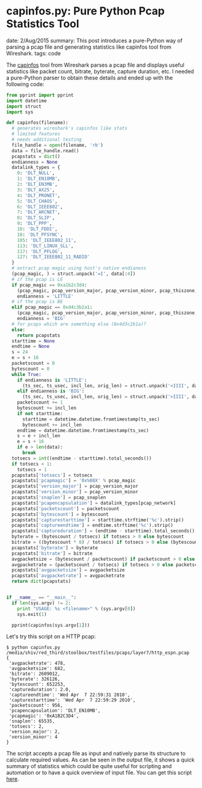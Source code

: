 capinfos.py: Pure Python Pcap Statistics Tool
=============================================
date: 2/Aug/2015
summary: This post introduces a pure-Python way of parsing a pcap file and generating statistics like capinfos tool from Wireshark.
tags: code

The [capinfos](https://www.wireshark.org/docs/man-pages/capinfos.html) tool from Wireshark parses a pcap file and displays useful statistics like packet count, bitrate, byterate, capture duration, etc. I needed a pure-Python parser to obtain these details and ended up with the following code:

```python
from pprint import pprint
import datetime
import struct
import sys

def capinfos(filename):
  # generates wireshark's capinfos like stats
  # limited features
  # needs additional testing
  file_handle = open(filename, 'rb')
  data = file_handle.read()
  pcapstats = dict()
  endianness = None
  datalink_types = {
    0: 'DLT_NULL',
    1: 'DLT_EN10MB',
    2: 'DLT_EN3MB',
    3: 'DLT_AX25',
    4: 'DLT_PRONET',
    5: 'DLT_CHAOS',
    6: 'DLT_IEEE802',
    7: 'DLT_ARCNET',
    8: 'DLT_SLIP',
    9: 'DLT_PPP',
    10: 'DLT_FDDI',
    18: 'DLT_PFSYNC',
    105: 'DLT_IEEE802_11',
    113: 'DLT_LINUX_SLL',
    117: 'DLT_PFLOG',
    127: 'DLT_IEEE802_11_RADIO'
  }
  # extract pcap magic using host's native endianess
  (pcap_magic, ) = struct.unpack('=I', data[:4])
  # if the pcap is LE
  if pcap_magic == 0xa1b2c3d4:
    (pcap_magic, pcap_version_major, pcap_version_minor, pcap_thiszone, pcap_sigfigs, pcap_snaplen, pcap_network) = struct.unpack('<IHHIIII', data[:24])
    endianness = 'LITTLE'
  # if the pcap is BE
  elif pcap_magic == 0xd4c3b2a1:
    (pcap_magic, pcap_version_major, pcap_version_minor, pcap_thiszone, pcap_sigfigs, pcap_snaplen, pcap_network) = struct.unpack('>IHHIIII', data[:24])
    endianness = 'BIG'
  # for pcaps which are something else (0x4d3c2b1a)?
  else:
    return pcapstats
  starttime = None
  endtime = None
  s = 24
  e = s + 16
  packetscount = 0
  bytescount = 0
  while True:
    if endianness is 'LITTLE':
      (ts_sec, ts_usec, incl_len, orig_len) = struct.unpack('<IIII', data[s:e])
    elif endianness is 'BIG':
      (ts_sec, ts_usec, incl_len, orig_len) = struct.unpack('>IIII', data[s:e])
    packetscount += 1
    bytescount += incl_len
    if not starttime:
      starttime = datetime.datetime.fromtimestamp(ts_sec)
      bytescount += incl_len
    endtime = datetime.datetime.fromtimestamp(ts_sec)
    s = e + incl_len
    e = s + 16
    if e > len(data):
      break
  totsecs = int((endtime - starttime).total_seconds())
  if totsecs < 1:
    totsecs = 1
  pcapstats['totsecs'] = totsecs
  pcapstats['pcapmagic'] = '0x%08X' % pcap_magic
  pcapstats['version_major'] = pcap_version_major
  pcapstats['version_minor'] = pcap_version_minor
  pcapstats['snaplen'] = pcap_snaplen
  pcapstats['pcapencapsulation'] = datalink_types[pcap_network]
  pcapstats['packetscount'] = packetscount
  pcapstats['bytescount'] = bytescount
  pcapstats['capturestarttime'] = starttime.strftime('%c').strip()
  pcapstats['captureendtime'] = endtime.strftime('%c').strip()
  pcapstats['captureduration'] = (endtime - starttime).total_seconds()
  byterate = (bytescount / totsecs) if totsecs > 0 else bytescount
  bitrate = ((bytescount * 8) / totsecs) if totsecs > 0 else (bytescount * 8)
  pcapstats['byterate'] = byterate
  pcapstats['bitrate'] = bitrate
  avgpacketsize = (bytescount / packetscount) if packetscount > 0 else bytescount
  avgpacketrate = (packetscount / totsecs) if totsecs > 0 else packetscount
  pcapstats['avgpacketsize'] = avgpacketsize
  pcapstats['avgpacketrate'] = avgpacketrate
  return dict(pcapstats)


if __name__ == "__main__":
  if len(sys.argv) != 2:
    print "USAGE: %s <filename>" % (sys.argv[0])
    sys.exit(1)

  pprint(capinfos(sys.argv[1]))
```

Let's try this script on a HTTP pcap:

```shell
$ python capinfos.py /media/shiv/red_third/stoolbox/testfiles/pcaps/layer7/http_espn.pcap
{
 'avgpacketrate': 478,
 'avgpacketsize': 682,
 'bitrate': 2609012,
 'byterate': 326126,
 'bytescount': 652253,
 'captureduration': 2.0,
 'captureendtime': 'Wed Apr  7 22:59:31 2010',
 'capturestarttime': 'Wed Apr  7 22:59:29 2010',
 'packetscount': 956,
 'pcapencapsulation': 'DLT_EN10MB',
 'pcapmagic': '0xA1B2C3D4',
 'snaplen': 65535,
 'totsecs': 2,
 'version_major': 2,
 'version_minor': 4
}
```

The script accepts a pcap file as input and natively parse its structure to calculate required values. As can be seen in the output file, it shows a quick summary of statistics which could be quite useful for scripting and automation or to have a quick overview of input file. You can get this script [here](https://gist.github.com/7h3rAm/225e36ad59729000e00e7814e9644622).